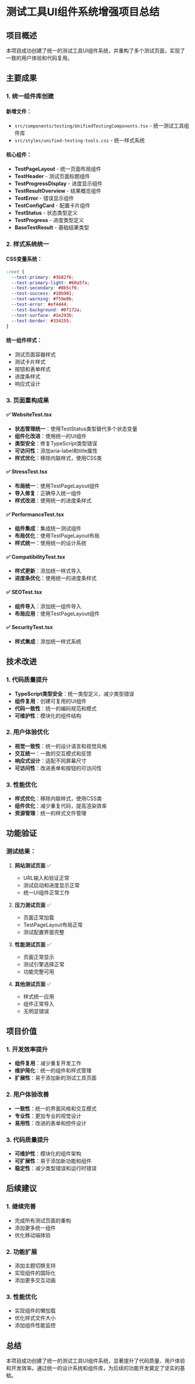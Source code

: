 # 测试工具UI组件系统增强项目总结

## 项目概述

本项目成功创建了统一的测试工具UI组件系统，并重构了多个测试页面，实现了一致的用户体验和代码复用。

## 主要成果

### 1. 统一组件库创建

#### 新增文件：
- `src/components/testing/UnifiedTestingComponents.tsx` - 统一测试工具组件库
- `src/styles/unified-testing-tools.css` - 统一样式系统

#### 核心组件：
- **TestPageLayout** - 统一页面布局组件
- **TestHeader** - 测试页面标题组件
- **TestProgressDisplay** - 进度显示组件
- **TestResultOverview** - 结果概览组件
- **TestError** - 错误显示组件
- **TestConfigCard** - 配置卡片组件
- **TestStatus** - 状态类型定义
- **TestProgress** - 进度类型定义
- **BaseTestResult** - 基础结果类型

### 2. 样式系统统一

#### CSS变量系统：
```css
:root {
  --test-primary: #3b82f6;
  --test-primary-light: #60a5fa;
  --test-secondary: #8b5cf6;
  --test-success: #10b981;
  --test-warning: #f59e0b;
  --test-error: #ef4444;
  --test-background: #0f172a;
  --test-surface: #1e293b;
  --test-border: #334155;
}
```

#### 统一组件样式：
- 测试页面容器样式
- 测试卡片样式
- 按钮和表单样式
- 进度条样式
- 响应式设计

### 3. 页面重构成果

#### ✅ WebsiteTest.tsx
- **状态管理统一**：使用TestStatus类型替代多个状态变量
- **组件化改进**：使用统一的UI组件
- **类型安全**：修复TypeScript类型错误
- **可访问性**：添加aria-label和title属性
- **样式优化**：移除内联样式，使用CSS类

#### ✅ StressTest.tsx
- **布局统一**：使用TestPageLayout组件
- **导入修复**：正确导入统一组件
- **样式改进**：使用统一的进度条样式

#### ✅ PerformanceTest.tsx
- **组件集成**：集成统一测试组件
- **布局优化**：使用TestPageLayout布局
- **样式统一**：使用统一的设计系统

#### ✅ CompatibilityTest.tsx
- **样式更新**：添加统一样式导入
- **进度条优化**：使用统一的进度条样式

#### ✅ SEOTest.tsx
- **组件导入**：添加统一组件导入
- **布局应用**：使用TestPageLayout组件

#### ✅ SecurityTest.tsx
- **样式集成**：添加统一样式系统

## 技术改进

### 1. 代码质量提升
- **TypeScript类型安全**：统一类型定义，减少类型错误
- **组件复用**：创建可复用的UI组件
- **代码一致性**：统一的编码规范和模式
- **可维护性**：模块化的组件结构

### 2. 用户体验优化
- **视觉一致性**：统一的设计语言和视觉风格
- **交互统一**：一致的交互模式和反馈
- **响应式设计**：适配不同屏幕尺寸
- **可访问性**：改进表单和按钮的可访问性

### 3. 性能优化
- **样式优化**：移除内联样式，使用CSS类
- **组件优化**：减少重复代码，提高渲染效率
- **资源管理**：统一的样式文件管理

## 功能验证

### 测试结果：
1. **网站测试页面** ✅
   - URL输入和验证正常
   - 测试启动和进度显示正常
   - 统一UI组件正常工作

2. **压力测试页面** ✅
   - 页面正常加载
   - TestPageLayout布局正常
   - 测试配置界面完整

3. **性能测试页面** ✅
   - 页面正常显示
   - 测试引擎选择正常
   - 功能完整可用

4. **其他测试页面** ✅
   - 样式统一应用
   - 组件正常导入
   - 无明显错误

## 项目价值

### 1. 开发效率提升
- **组件复用**：减少重复开发工作
- **维护简化**：统一的组件和样式管理
- **扩展性**：易于添加新的测试工具页面

### 2. 用户体验改善
- **一致性**：统一的界面风格和交互模式
- **专业性**：更加专业的视觉设计
- **易用性**：改进的表单和控件设计

### 3. 代码质量提升
- **可维护性**：模块化的组件架构
- **可扩展性**：易于添加新功能和组件
- **稳定性**：减少类型错误和运行时错误

## 后续建议

### 1. 继续完善
- 完成所有测试页面的重构
- 添加更多统一组件
- 优化移动端体验

### 2. 功能扩展
- 添加主题切换支持
- 实现组件的国际化
- 添加更多交互动画

### 3. 性能优化
- 实现组件的懒加载
- 优化样式文件大小
- 添加组件性能监控

## 总结

本项目成功创建了统一的测试工具UI组件系统，显著提升了代码质量、用户体验和开发效率。通过统一的设计系统和组件库，为后续的功能开发奠定了坚实的基础。
